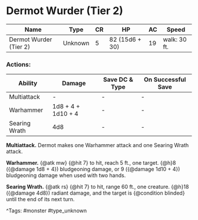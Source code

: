 # Dermot Wurder (Tier 2)

| Name | Type | CR | HP | AC | Speed |
|------|------|----|----|----|-------|
| Dermot Wurder (Tier 2) | Unknown | 5 | 82 (15d6 + 30) | 19 | walk: 30 ft. |

### Actions:

| Ability | Damage | Save DC & Type | On Successful Save |
|---------|--------|----------------|--------------------|
| Multiattack | - | - | - |
| Warhammer | 1d8 + 4 + 1d10 + 4 | - | - |
| Searing Wrath | 4d8 | - | - |


**Multiattack.** Dermot makes one Warhammer attack and one Searing Wrath attack.

**Warhammer.** {@atk mw} {@hit 7} to hit, reach 5 ft., one target. {@h}8 ({@damage 1d8 + 4}) bludgeoning damage, or 9 ({@damage 1d10 + 4}) bludgeoning damage when used with two hands.

**Searing Wrath.** {@atk rs} {@hit 7} to hit, range 60 ft., one creature. {@h}18 ({@damage 4d8}) radiant damage, and the target is {@condition blinded} until the end of its next turn.

^Tags: #monster #type_unknown